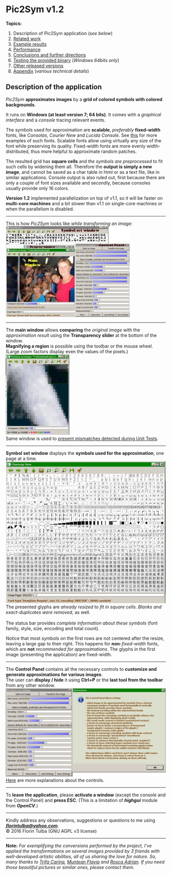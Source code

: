 # Pic2Sym v1.2 #

**Topics:**

1. Description of Pic2Sym application \(*see below*\)
1. [Related work](doc/relatedWork.md)
1. [Example results](doc/results.md)
1. [Performance](doc/performance.md)
1. [Conclusions and further directions](doc/conclusions.md)
1. [Testing the provided binary](doc/testBinary.md) \(*Windows 64bits only*\)
1. [Other released versions](../version_1.0/doc/releases.md)
1. [Appendix](doc/appendix.md) \(*various technical details*\)

## Description of the application ##

*Pic2Sym* **approximates images** by a **grid of colored symbols with colored backgrounds**.

It runs on **Windows \(at least version 7; 64 bits\)**. It comes with a *graphical interface* and a *console* tracing relevant events.

The symbols used for approximation are **scalable**, *preferably* **fixed\-width** fonts, like *Consolas*, *Courier New* and *Lucida Console*. See [this](https://en.wikipedia.org/wiki/Samples_of_monospaced_typefaces) for more examples of such fonts. Scalable fonts allow using virtually any size of the font while preserving its quality. Fixed\-width fonts are more evenly width\-distributed, thus more helpful to approximate random patches.

The resulted grid has **square cells** and *the symbols are preprocessed* to fit such cells by widening them all. Therefore the **output is simply a new image**, and cannot be saved as a char table in html or as a text file, like in similar applications.
Console output is also ruled out, first because there are only a couple of font sizes available and secondly, because consoles usually provide only 16 colors.

**Version 1.2** implemented parallelization on top of v1.1, so it will be faster on **multi\-core machines** and a bit slower than v1.1 on single\-core machines or when the parallelism is disabled.

- - -

This is how *Pic2Sym* looks like *while transforming an image*:<br>
![](doc/EndOfTransformation.jpg)

- - -

The **main window** allows **comparing** the *original image* with the *approximation result* using the **Transparency slider** at the bottom of the window.<br>
**Magnifying a region** is possible using the toolbar or the mouse wheel. \(Large zoom factors display even the values of the pixels.\)<br>
![](doc/MainAfterTransform.jpg)<br>
Same window is used to [present mismatches detected during Unit Tests](doc/UnitTesting.md).

- - -

**Symbol set window** displays the **symbols used for the approximation**, one page at a time.<br>
![](doc/CmapViewer.jpg)<br>
The presented glyphs are *already resized to fit in square cells*. *Blanks and exact\-duplicates were removed*, as well.<br><br>The status bar provides *complete information about these symbols* \(font family, style, size, encoding and total count\).

Notice that most symbols on the first rows are not centered after the resize, leaving a large gap to their right. This happens for **non**\-*fixed\-width* fonts, which are **not** *recommended for approximations*. The glyphs in the first image \(presenting the application\) are fixed\-width.

- - -

The **Control Panel** contains all the necessary controls to **customize and generate approximations for various images**.<br>The user can **display / hide** it using **Ctrl\+P** or the **last tool from the toolbar** from any other window.<br>
![](doc/CtrlPanelAndInstructions.jpg)<br>
[Here](doc/CtrlPanel.md) are more explanations about the controls.

_ _ _

To **leave the application**, please **activate a window** (except the console and the Control Panel) and **press ESC**. \(This is a limitation of ***highgui*** module from ***OpenCV***.\)

----------

Kindly address any observations, suggestions or questions to me using ***<florintulba@yahoo.com>***.<br>&copy; 2016 Florin Tulba (GNU AGPL v3 license)

----------

**Note:**
*For exemplifying the conversions performed by the project, I&#39;ve applied the transformations on several images provided by 3 friends with well\-developed artistic abilities, all of us sharing the love for nature. So, many thanks to [Trifa Carina](https://www.facebook.com/trifa.carina), [Muntean Flavia](https://www.facebook.com/darkfavy) and [Rosca Adrian](https://www.facebook.com/rosca.adrian.9). If you need those beautiful pictures or similar ones, please contact them.*
